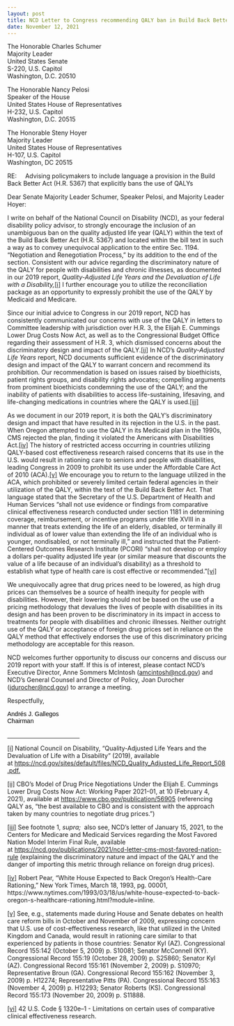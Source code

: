 ```yaml
---
layout: post
title: NCD Letter to Congress recommending QALY ban in Build Back Better Act
date: November 12, 2021
---
```

<div><p style="margin-left:.05pt;"></p><p style="margin-left:.05pt;">The Honorable Charles Schumer<br />Majority Leader<br />United States Senate<br />S-220, U.S. Capitol<br />Washington, D.C. 20510</p></div><div><p>The Honorable Nancy Pelosi<br />Speaker of the House<br />United States House of Representatives<br />H-232, U.S. Capitol<br />Washington, D.C. 20515</p><p>The Honorable Steny Hoyer<br />Majority Leader<br />United States House of Representatives<br />H-107, U.S. Capitol<br />Washington, DC 20515</p><p>RE: &nbsp;&nbsp;&nbsp; Advising policymakers to include language a provision in the Build Back Better Act (H.R. 5367) that explicitly bans the use of QALYs</p></div><p style="margin-left:.05pt;">Dear Senate Majority Leader Schumer, Speaker Pelosi, and Majority Leader Hoyer:</p><p style="margin-left:.05pt;">I write on behalf of the National Council on Disability (NCD), as your federal disability policy advisor, to strongly encourage the inclusion of an unambiguous ban on the quality adjusted life year (QALY) within the text of the Build Back Better Act (H.R. 5367) and located within the bill text in such a way as to convey unequivocal application to the entire Sec. 1194. &ldquo;Negotiation and Renegotiation Process,&rdquo; by its addition to the end of the section. Consistent with our advice regarding the discriminatory nature of the QALY for people with disabilities and chronic illnesses, as documented in our 2019 report, <em>Quality-Adjusted Life Years and the Devaluation of Life with a Disability,</em><a href="#_edn1" name="_ednref1" style="background-color: rgb(255, 255, 255);" title="">[i]</a> I further encourage you to utilize the reconciliation package as an opportunity to expressly prohibit the use of the QALY by Medicaid and Medicare.</p><p style="margin-left:.05pt;">Since our initial advice to Congress in our 2019 report, NCD has consistently communicated our concerns with use of the QALY in letters to Committee leadership with jurisdiction over H.R. 3, the Elijah E. Cummings Lower Drug Costs Now Act, as well as to the Congressional Budget Office regarding their assessment of H.R. 3, which dismissed concerns about the discriminatory design and impact of the QALY.<a href="#_edn2" name="_ednref2" style="background-color: rgb(255, 255, 255);" title="">[ii]</a>&nbsp;In NCD&rsquo;s&nbsp;<em>Quality-Adjusted Life Years </em>report, NCD documents sufficient evidence of the discriminatory design and impact of the QALY to warrant concern and recommend its prohibition. Our recommendation is based on issues raised by bioethicists, patient rights groups, and disability rights advocates; compelling arguments from prominent bioethicists condemning the use of the QALY; and the inability of patients with disabilities to access life-sustaining, lifesaving, and life-changing medications in countries where the QALY is used.<a href="#_edn3" name="_ednref3" style="background-color: rgb(255, 255, 255);" title="">[iii]</a></p><p>As we document in our 2019 report, it is both the QALY&rsquo;s discriminatory design and impact that have resulted in its rejection in the U.S. in the past. When Oregon attempted to use the QALY in its Medicaid plan in the 1990s, CMS rejected the plan, finding it violated the Americans with Disabilities Act.<a href="#_edn4" name="_ednref4" style="background-color: rgb(255, 255, 255);" title="">[iv]</a> The history of restricted access occurring in countries utilizing QALY-based cost effectiveness research raised concerns that its use in the U.S. would result in rationing care to seniors and people with disabilities, leading Congress in 2009 to prohibit its use under the Affordable Care Act of 2010 (ACA).<a href="#_edn5" name="_ednref5" style="background-color: rgb(255, 255, 255);" title="">[v]</a> We encourage you to return to the language utilized in the ACA, which prohibited or severely limited certain federal agencies in their utilization of the QALY, within the text of the Build Back Better Act. That language stated that the Secretary of the U.S. Department of Health and Human Services &ldquo;shall not use evidence or findings from comparative clinical effectiveness research conducted under section 1181 in determining coverage, reimbursement, or incentive programs under title XVIII in a manner that treats extending the life of an elderly, disabled, or terminally ill individual as of lower value than extending the life of an individual who is younger, nondisabled, or not terminally ill,&rdquo; and instructed that the Patient-Centered Outcomes Research Institute (PCORI) &ldquo;shall not develop or employ a dollars per-quality adjusted life year (or similar measure that discounts the value of a life because of an individual&rsquo;s disability) as a threshold to establish what type of health care is cost effective or recommended.&rdquo;<a href="#_edn6" name="_ednref6" style="background-color: rgb(255, 255, 255);" title="">[vi]</a></p><p>We unequivocally agree that drug prices need to be lowered, as high drug prices can themselves be a source of health inequity for people with disabilities. However, their lowering should not be based on the use of a pricing methodology that devalues the lives of people with disabilities in its design and has been proven to be discriminatory in its impact in access to treatments for people with disabilities and chronic illnesses. Neither outright use of the QALY or acceptance of foreign drug prices set in reliance on the QALY method that effectively endorses the use of this discriminatory pricing methodology are acceptable for this reason.</p><p>NCD welcomes further opportunity to discuss our concerns and discuss our 2019 report with your staff. If this is of interest, please contact NCD&rsquo;s Executive Director, Anne Sommers McIntosh (<a href="mailto:amcintosh@ncd.gov">amcintosh@ncd.gov</a>) and NCD&rsquo;s General Counsel and Director of Policy, Joan Durocher (<a href="mailto:jdurocher@ncd.gov">jdurocher@ncd.gov</a>) to arrange a meeting.</p><p>Respectfully,</p><div><p style="margin: 0in; background-image: initial; background-position: initial; background-size: initial; background-repeat: initial; background-attachment: initial; background-origin: initial; background-clip: initial;"><span style="font-family:&quot;Arial&quot;,sans-serif;
color:black">Andrés J. Gallegos<br />Chairman<o:p></o:p></span></p><br /><hr align="left" size="1" width="33%" /><div id="edn1"><p style="margin-left:.05pt;"><a href="#_ednref1" name="_edn1" title="">[i]</a> National Council on Disability, &ldquo;Quality-Adjusted Life Years and the Devaluation of Life with a Disability&rdquo; (2019), available at&nbsp;<a href="https://ncd.gov/sites/default/files/NCD_Quality_Adjusted_Life_Report_508.pdf.%20">https://ncd.gov/sites/default/files/NCD_Quality_Adjusted_Life_Report_508.pdf.</a>&nbsp;&nbsp;&nbsp;</p></div><div id="edn2"><p><a href="#_ednref2" name="_edn2" title="">[ii]</a> CBO&rsquo;s Model of Drug Price Negotiations Under the Elijah E. Cummings Lower Drug Costs Now Act: Working Paper 2021-01, at 10 (February 4, 2021), available at&nbsp;<a href="https://www.cbo.gov/publication/56905" target="_blank">https://www.cbo.gov/publication/56905</a>&nbsp;(referencing QALY as, &ldquo;the best available to CBO and is consistent with the approach taken by many countries to negotiate drug prices.&rdquo;)</p></div><div id="edn3"><p><a href="#_ednref3" name="_edn3" title="">[iii]</a> See footnote 1,&nbsp;<em>supra;&nbsp;</em>&nbsp;also see, NCD&rsquo;s letter of January 15, 2021, to the Centers for Medicare and Medicaid Services regarding the Most Favored Nation Model Interim Final Rule, available at&nbsp;<a href="https://ncd.gov/publications/2021/ncd-letter-cms-most-favored-nation-rule">https://ncd.gov/publications/2021/ncd-letter-cms-most-favored-nation-rule</a>&nbsp;(explaining the discriminatory nature and impact of the QALY and the danger of importing this metric through reliance on foreign drug prices).</p></div><div id="edn4"><p><a href="#_ednref4" name="_edn4" title="">[iv]</a> Robert Pear, &ldquo;White House Expected to Back Oregon&rsquo;s Health-Care Rationing,&rdquo; New York Times, March 18, 1993, pg. 00001, https://www.nytimes.com/1993/03/18/us/white-house-expected-to-back-oregon-s-healthcare-rationing.html?module=inline.</p></div><div id="edn5"><p><a href="#_ednref5" name="_edn5" title="">[v]</a> See, e.g., statements made during House and Senate debates on health care reform bills in October and November of 2009, expressing concern that U.S. use of cost-effectiveness research, like that utilized in the United Kingdom and Canada, would result in rationing care similar to that experienced by patients in those countries: Senator Kyl (AZ). Congressional Record 155:142 (October 5, 2009) p. S10081; Senator McConnell (KY). Congressional Record 155:19 (October 28, 2009) p. S25860; Senator Kyl (AZ). Congressional Record 155:161 (November 2, 2009) p. S10970; Representative Broun (GA). Congressional Record 155:162 (November 3, 2009) p. H12274; Representative Pitts (PA). Congressional Record 155:163 (November 4, 2009) p. H12293; Senator Roberts (KS). Congressional Record 155:173 (November 20, 2009) p. S11888.</p></div><div id="edn6"><p><a href="#_ednref6" name="_edn6" title="">[vi]</a> 42 U.S. Code &sect; 1320e&ndash;1 - Limitations on certain uses of comparative clinical effectiveness research.</p></div></div><p>&nbsp;</p>